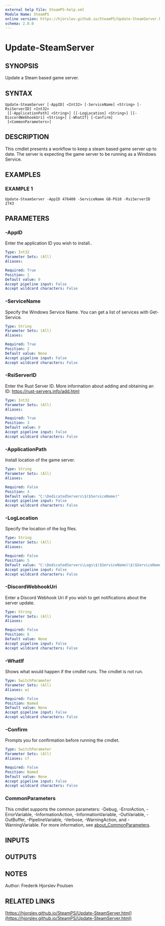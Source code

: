 ```yaml
---
external help file: SteamPS-help.xml
Module Name: SteamPS
online version: https://hjorslev.github.io/SteamPS/Update-SteamServer.html
schema: 2.0.0
---
```


# Update-SteamServer

## SYNOPSIS
Update a Steam based game server.

## SYNTAX

```
Update-SteamServer [-AppID] <Int32> [-ServiceName] <String> [-RsiServerID] <Int32>
 [[-ApplicationPath] <String>] [[-LogLocation] <String>] [[-DiscordWebhookUri] <String>] [-WhatIf] [-Confirm]
 [<CommonParameters>]
```

## DESCRIPTION
This cmdlet presents a workflow to keep a steam based game server up to date.
The server is expecting the game server to be running as a Windows Service.

## EXAMPLES

### EXAMPLE 1
```
Update-SteamServer -AppID 476400 -ServiceName GB-PG10 -RsiServerID 2743
```

## PARAMETERS

### -AppID
Enter the application ID you wish to install..

```yaml
Type: Int32
Parameter Sets: (All)
Aliases:

Required: True
Position: 1
Default value: 0
Accept pipeline input: False
Accept wildcard characters: False
```

### -ServiceName
Specify the Windows Service Name.
You can get a list of services with Get-Service.

```yaml
Type: String
Parameter Sets: (All)
Aliases:

Required: True
Position: 2
Default value: None
Accept pipeline input: False
Accept wildcard characters: False
```

### -RsiServerID
Enter the Rust Server ID.
More information about adding and obtaining an ID:
https://rust-servers.info/add.html

```yaml
Type: Int32
Parameter Sets: (All)
Aliases:

Required: True
Position: 3
Default value: 0
Accept pipeline input: False
Accept wildcard characters: False
```

### -ApplicationPath
Install location of the game server.

```yaml
Type: String
Parameter Sets: (All)
Aliases:

Required: False
Position: 4
Default value: "C:\DedicatedServers\$($ServiceName)"
Accept pipeline input: False
Accept wildcard characters: False
```

### -LogLocation
Specify the location of the log files.

```yaml
Type: String
Parameter Sets: (All)
Aliases:

Required: False
Position: 5
Default value: "C:\DedicatedServers\Logs\$($ServiceName)\$($ServiceName)_$((Get-Date).ToShortDateString()).log"
Accept pipeline input: False
Accept wildcard characters: False
```

### -DiscordWebhookUri
Enter a Discord Webhook Uri if you wish to get notifications about the server
update.

```yaml
Type: String
Parameter Sets: (All)
Aliases:

Required: False
Position: 6
Default value: None
Accept pipeline input: False
Accept wildcard characters: False
```

### -WhatIf
Shows what would happen if the cmdlet runs.
The cmdlet is not run.

```yaml
Type: SwitchParameter
Parameter Sets: (All)
Aliases: wi

Required: False
Position: Named
Default value: None
Accept pipeline input: False
Accept wildcard characters: False
```

### -Confirm
Prompts you for confirmation before running the cmdlet.

```yaml
Type: SwitchParameter
Parameter Sets: (All)
Aliases: cf

Required: False
Position: Named
Default value: None
Accept pipeline input: False
Accept wildcard characters: False
```

### CommonParameters
This cmdlet supports the common parameters: -Debug, -ErrorAction, -ErrorVariable, -InformationAction, -InformationVariable, -OutVariable, -OutBuffer, -PipelineVariable, -Verbose, -WarningAction, and -WarningVariable. For more information, see [about_CommonParameters](http://go.microsoft.com/fwlink/?LinkID=113216).

## INPUTS

## OUTPUTS

## NOTES
Author: Frederik Hjorslev Poulsen

## RELATED LINKS

[https://hjorslev.github.io/SteamPS/Update-SteamServer.html](https://hjorslev.github.io/SteamPS/Update-SteamServer.html)

